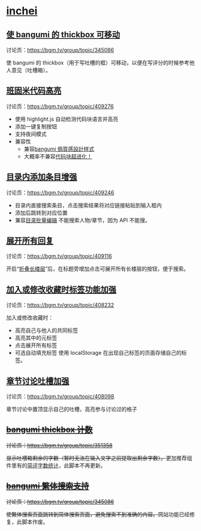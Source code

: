 # [inchei](https://bgm.tv/user/inchei)

## [使 bangumi 的 thickbox 可移动](https://greasyfork.org/zh-CN/scripts/38584-bangumi-moveable-thickbox)

讨论页：https://bgm.tv/group/topic/345086

使 bangumi 的 thickbox（用于写吐槽的框）可移动，以便在写评分的时候参考他人意见（吐槽箱）。

## [班固米代码高亮](https://greasyfork.org/zh-CN/scripts/516547-%E7%8F%AD%E5%9B%BA%E7%B1%B3%E4%BB%A3%E7%A0%81%E9%AB%98%E4%BA%AE)

讨论页：https://bgm.tv/group/topic/409276

- 使用 highlight.js 自动检测代码块语言并高亮
- 添加一键复制按钮
- 支持夜间模式
- 兼容性
  - 兼容[bangumi 僞質感設計样式](https://github.com/inchei/userstyles)
  - 大概率不兼容[代码块超进化！](https://bgm.tv/dev/app/1049)

## [目录内添加条目增强](https://greasyfork.org/zh-CN/scripts/516479-%E7%9B%AE%E5%BD%95%E5%86%85%E6%B7%BB%E5%8A%A0%E6%9D%A1%E7%9B%AE%E5%A2%9E%E5%BC%BA)

讨论页：https://bgm.tv/group/topic/409246

- 目录内直接搜索条目，点击搜索结果将对应链接粘贴到输入框内
- 添加后跳转到对应位置
- 兼容[目录批量编辑](https://bgm.tv/dev/app/1037)
不能搜索人物/章节，因为 API 不能搜。

## [展开所有回复](https://greasyfork.org/zh-CN/scripts/516186-%E5%B1%95%E5%BC%80%E6%89%80%E6%9C%89%E5%9B%9E%E5%A4%8D)

讨论页：https://bgm.tv/group/topic/409116

开启“[折叠长楼层](https://bgm.tv/dev/app/2214)”后，在标题旁增加点击可展开所有长楼层的按钮，便于搜索。

## [加入或修改收藏时标签功能加强](https://greasyfork.org/zh-CN/scripts/513954-%E5%8A%A0%E5%85%A5%E6%88%96%E4%BF%AE%E6%94%B9%E6%94%B6%E8%97%8F%E6%97%B6%E6%A0%87%E7%AD%BE%E5%8A%9F%E8%83%BD%E5%8A%A0%E5%BC%BA)

讨论页：https://bgm.tv/group/topic/408232

加入或修改收藏时：
- 高亮自己与他人的共同标签
-  高亮其中的元标签
- 点击展开所有标签
- 可选自动填充标签
使用 localStorage 在出现自己标签的页面存储自己的标签。

## [章节讨论吐槽加强](https://greasyfork.org/zh-CN/scripts/516402-%E7%AB%A0%E8%8A%82%E8%AE%A8%E8%AE%BA%E5%90%90%E6%A7%BD%E5%8A%A0%E5%BC%BA)

讨论页：https://bgm.tv/group/topic/408098

章节讨论中置顶显示自己的吐槽，高亮参与讨论过的格子

## <s>[bangumi thickbox 计数](https://greasyfork.org/zh-TW/scripts/371758-bangumi-thickbox-counter)</s>

<s>讨论页：https://bgm.tv/group/topic/351358</s>

<s>显示吐槽箱剩余的字数（暂时无法在输入文字之前提取出剩余字数）。</s>更加推荐组件里有的[简评字数统计](https://bgm.tv/dev/app/592)，此脚本不再更新。

## <s>[bangumi 繁体搜索支持](https://greasyfork.org/zh-CN/scripts/371540-bangumi-tc-searcher)</s>

<s>讨论页：https://bgm.tv/group/topic/345086</s>

<s>使繁体搜索页面跳转到简体搜索页面，避免搜索不到准确的内容。</s>网站功能已经修复，此脚本作废。
